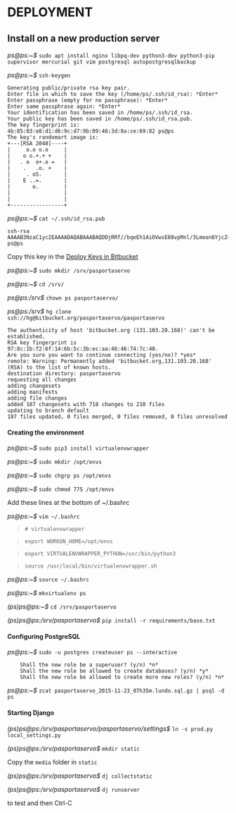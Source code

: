 # DEPLOYMENT


## Install on a new production server

*ps@ps:~$* `sudo apt install nginx libpq-dev python3-dev python3-pip supervisor mercurial git vim postgresql autopostgresqlbackup`

*ps@ps:~$* `ssh-keygen`

    Generating public/private rsa key pair.
    Enter file in which to save the key (/home/ps/.ssh/id_rsa): *Enter*
    Enter passphrase (empty for no passphrase): *Enter*
    Enter same passphrase again: *Enter*
    Your identification has been saved in /home/ps/.ssh/id_rsa.
    Your public key has been saved in /home/ps/.ssh/id_rsa.pub.
    The key fingerprint is:
    4b:85:03:e8:d1:d6:9c:d7:9b:09:46:3d:8a:ce:69:82 ps@ps
    The key's randomart image is:
    +---[RSA 2048]----+
    |     o.o o.o     |
    |    o o.+.+ +    |
    |   . o  o+.o =   |
    |    .   .o. +    |
    |     . oS.       |
    |    E ..=.       |
    |       o.        |
    |                 |
    |                 |
    +-----------------+

*ps@ps:~$* `cat ~/.ssh/id_rsa.pub`

    ssh-rsa AAAAB3NzaC1yc2EAAAADAQABAAABAQDDjRRf//bqeEh1AiOVwsE88vpMnl/3Lmeon6YjcZ+KKFypjorEeVujYM9ji71Y5ihJvd6taYslF0+cJX1kpxunSpdaJRqmu07YI+RiFvooNMiVJlsC5n2oK/WYtGd1UeY8yxrjZ1b9nG9zkgfp50yCUgq2h6gfx5O+9289yLHtN3UTx/uZDAOqsVtVfJZv4Bnd9UozFuX3nd2mPRur2I2coqabxa24r/R/EUVinpULwz0BVy3VtHdNUMrvDnOXFhJxGby3hIVI2NbQwNMsu0Jbr9IvCx7T6vaxbCxGiif5nraabCfQcVQz5HdN+67novXTZAlBzMbyjhTMjVxKtBz/ ps@ps

Copy this key in the [Deploy Keys in Bitbucket](https://bitbucket.org/pasportaservo/pasportaservo/admin/deploy-keys/)

*ps@ps:~$* `sudo mkdir /srv/pasportaservo`

*ps@ps:~$* `cd /srv/`

*ps@ps:/srv$* `chown ps pasportaservo/`

*ps@ps:/srv$* `hg clone ssh://hg@bitbucket.org/pasportaservo/pasportaservo`

    The authenticity of host 'bitbucket.org (131.103.20.168)' can't be established.
    RSA key fingerprint is 97:8c:1b:f2:6f:14:6b:5c:3b:ec:aa:46:46:74:7c:40.
    Are you sure you want to continue connecting (yes/no)? *yes*
    remote: Warning: Permanently added 'bitbucket.org,131.103.20.168' (RSA) to the list of known hosts.
    destination directory: pasportaservo
    requesting all changes
    adding changesets
    adding manifests
    adding file changes
    added 187 changesets with 718 changes to 210 files
    updating to branch default
    187 files updated, 0 files merged, 0 files removed, 0 files unresolved

#### Creating the environment

*ps@ps:~$* `sudo pip3 install virtualenvwrapper`

*ps@ps:~$* `sudo mkdir /opt/envs`

*ps@ps:~$* `sudo chgrp ps /opt/envs`

*ps@ps:~$* `sudo chmod 775 /opt/envs`

Add these lines at the bottom of ~/.bashrc

*ps@ps:~$* `vim ~/.bashrc`

>  `# virtualenvwrapper`

>  `export WORKON_HOME=/opt/envs`

>  `export VIRTUALENVWRAPPER_PYTHON=/usr/bin/python3`

>  `source /usr/local/bin/virtualenvwrapper.sh`

*ps@ps:~$* `source ~/.bashrc`

*ps@ps:~$* `mkvirtualenv ps`

*(ps)ps@ps:~$* `cd /srv/pasportaservo`

*(ps)ps@ps:/srv/pasportaservo$* `pip install -r requirements/base.txt`

#### Configuring PostgreSQL

*ps@ps:~$* `sudo -u postgres createuser ps --interactive`

        Shall the new role be a superuser? (y/n) *n*
        Shall the new role be allowed to create databases? (y/n) *y*
        Shall the new role be allowed to create more new roles? (y/n) *n*

*ps@ps:~$* `zcat pasportaservo_2015-11-23_07h35m.lundo.sql.gz | psql -d ps`

#### Starting Django

*(ps)ps@ps:/srv/pasportaservo/pasportaservo/settings$* `ln -s prod.py local_settings.py`

*(ps)ps@ps:/srv/pasportaservo$* `mkdir static`

Copy the `media` folder in `static`

*(ps)ps@ps:/srv/pasportaservo$* `dj collectstatic`

*(ps)ps@ps:/srv/pasportaservo$* `dj runserver` 

to test and then Ctrl-C
